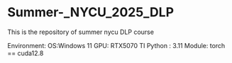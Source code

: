 # Summer-_NYCU_2025_DLP
This is the repository of summer nycu DLP course

Environment:
    OS:Windows 11
    GPU: RTX5070 TI
    Python : 3.11
    Module:
        torch == cuda12.8
